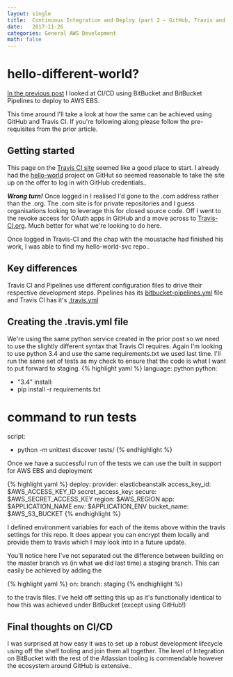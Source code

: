 ```yaml
---
layout: single
title:  Continuous Integration and Deploy (part 2 - GitHub, Travis and AWS EBS)
date:   2017-11-26
categories: General AWS Development
math: false
---
```


# hello-different-world?

[In the previous post](http://thoughts.harbour22.uk/general/aws/development/cd-bitbucket-pipelines-and-ebs/) I looked at CI/CD using BitBucket and BitBucket Pipelines to deploy to AWS EBS.

This time around I'll take a look at how the same can be achieved using GitHub and Travis CI.  If you're following along please follow the pre-requisites from the prior article.
<!--more-->
## Getting started

This page on the [Travis CI site](https://travis-ci.com/getting_started) seemed like a good place to start.  I already had the [hello-world](https://github.com/harbour22/hello-world-svc) project on GitHut so seemed reasonable to take the site up on the offer to log in with GitHub credentials..

***Wrong turn!***  Once logged in I realised I'd gone to the .com address rather than the .org.  The .com site is for private repositories and I guess organisations looking to leverage this for closed source code.  Off I went to the revoke access for OAuth apps in GitHub and a move across to [Travis-CI.org](https://travis-ci.org).  Much better for what we're looking to do here.

Once logged in Travis-CI and the chap with the moustache had finished his work, I was able to find my hello-world-svc repo..

## Key differences

Travis CI and Pipelines use different configuration files to drive their respective development steps.  Pipelines has its [bitbucket-pipelines.yml](https://github.com/harbour22/hello-world-svc/blob/master/bitbucket-pipelines.yml) file and Travis CI has it's [.travis.yml](https://github.com/harbour22/hello-world-svc/blob/master/.travis.yml)

## Creating the .travis.yml file

We're using the same python service created in the prior post so we need to use the slightly different syntax that Travis CI requires.  Again I'm looking to use python 3.4 and use the same requirements.txt we used last time.  I'll run the same set of tests as my check to ensure that the code is what I want to put forward to staging.
{% highlight yaml %}
language: python
python:
  - "3.4"
install:
  - pip install -r requirements.txt
# command to run tests
script:
  - python -m unittest discover tests/
{% endhighlight %}

Once we have a successful run of the tests we can use the built in support for AWS EBS and deployment

{% highlight yaml %}
deploy:
  provider: elasticbeanstalk
  access_key_id: $AWS_ACCESS_KEY_ID
  secret_access_key:
    secure: $AWS_SECRET_ACCESS_KEY
  region: $AWS_REGION
  app: $APPLICATION_NAME
  env: $APPLICATION_ENV
  bucket_name: $AWS_S3_BUCKET
{% endhighlight %}

I defined environment variables for each of the items above within the travis settings for this repo.  It does appear you can encrypt them locally and provide them to travis which I may look into in a future update.

You'll notice here I've not separated out the difference between building on the master branch vs (in what we did last time) a staging branch.  This can easily be achieved by adding the

{% highlight yaml %}
on:
  branch: staging
{% endhighlight %}

to the travis files.  I've held off setting this up as it's functionally identical to how this was achieved under BitBucket (except using GitHub!)

## Final thoughts on CI/CD

I was surprised at how easy it was to set up a robust development lifecycle using off the shelf tooling and join them all together.  The level of Integration on BitBucket with the rest of the Atlassian tooling is commendable however the ecosystem around GitHub is extensive..

